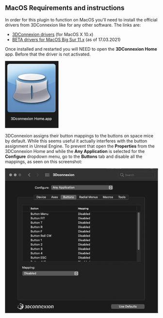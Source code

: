 ## MacOS Requirements and instructions

In order for this plugin to function on MacOS you'll need to install the official drivers from 3DConnexion like for any other software. The links are:

* [3DConnexion drivers](https://3dconnexion.com/uk/product/3dxware-10/) (for MacOS X 10.x)
* [BETA drivers for MacOS Big Sur 11.x](https://3dconnexion.com/uk/support/faq/beta-driver-for-macos-11-big-sur/) (as of 17.03.2021)

Once installed and restarted you will NEED to open the **3DConnexion Home** app. Before that the driver is not activated.

![icon](ReadmeMedia/mac_home_icon.png)

3DConnexion assigns their button mappings to the buttons on space mice by default. While this seems useful it actually interferes with the button assignment in Unreal Engine. To prevent that open the **Properties** from the 3DConnexion Home and while the **Any Application** is selected for the **Configure** dropdown menu, go to the **Buttons** tab and disable all the mappings, as seen on this screenshot:

![buttons](ReadmeMedia/mac_disable_buttons.png)
